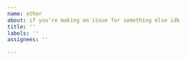 ```yaml
---
name: other
about: if you're making an issue for something else idk
title: ''
labels: ''
assignees: ''

---
```



